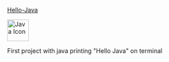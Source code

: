 <div>
  <a href="https://skillicons.dev">
    <p> Hello-Java </p>
    <img src="https://skillicons.dev/icons?i=java" alt="Java Icon" width="50" height="50" />
  </a>
</div>



First project with java printing "Hello Java" on terminal
